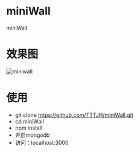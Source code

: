 # miniWall
miniWall

# 效果图

![miniwall](http://139.9.115.248/imgs/miniwall.gif)

# 使用
  * git clone https://github.com/TTTJH/miniWall.git
  * cd miniWall
  * npm install
  * 开启mongodb
  * 访问：localhost:3000
